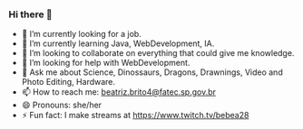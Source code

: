 ### Hi there 👋


- 🔭 I’m currently looking for a job.
- 🌱 I’m currently learning Java, WebDevelopment, IA.
- 👯 I’m looking to collaborate on everything that could give me knowledge.
- 🤔 I’m looking for help with WebDevelopment.
- 💬 Ask me about Science, Dinossaurs, Dragons, Drawnings, Video and Photo Editing, Hardware.
- 📫 How to reach me: beatriz.brito4@fatec.sp.gov.br
- 😄 Pronouns: she/her
- ⚡ Fun fact: I make streams at https://www.twitch.tv/bebea28


